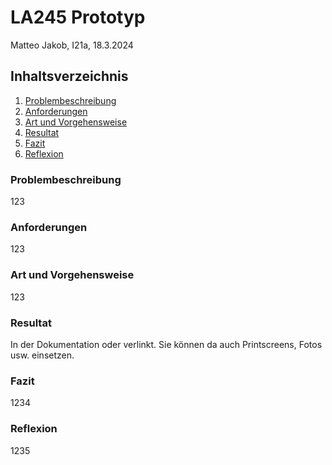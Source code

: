 # LA245 Prototyp

Matteo Jakob, I21a, 18.3.2024

## Inhaltsverzeichnis

1. [Problembeschreibung](#problembeschreibung)
2. [Anforderungen](#anforderungen)
3. [Art und Vorgehensweise](#art-und-vorgehensweise)
4. [Resultat](#resultat)
5. [Fazit](#fazit)
6. [Reflexion](#reflexion)

### Problembeschreibung

123

### Anforderungen

123

### Art und Vorgehensweise

123

### Resultat

In der Dokumentation oder verlinkt.
Sie können da auch Printscreens, Fotos usw. einsetzen.

### Fazit

1234

### Reflexion

1235
